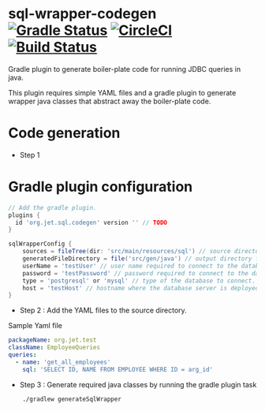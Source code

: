 # sql-wrapper-codegen [![Gradle Status](https://gradleupdate.appspot.com/jetsasank/sql-wrapper-codegen/status.svg)](https://gradleupdate.appspot.com/jetsasank/sql-wrapper-codegen/status) [![CircleCI](https://circleci.com/gh/jetsasank/sql-wrapper-codegen/tree/master.svg?style=svg)](https://circleci.com/gh/jetsasank/sql-wrapper-codegen/tree/master) [![Build Status](https://travis-ci.org/jetsasank/sql-wrapper-codegen.svg?branch=master)](https://travis-ci.org/jetsasank/sql-wrapper-codegen)

Gradle plugin to generate boiler-plate code for running JDBC queries in java.

This plugin requires simple YAML files and a gradle plugin to generate wrapper java classes that abstract away the boiler-plate code.

# Code generation

- Step 1

# Gradle plugin configuration

```groovy
// Add the gradle plugin.
plugins {
  id 'org.jet.sql.codegen' version '' // TODO
}

sqlWrapperConfig {
    sources = fileTree(dir: 'src/main/resources/sql') // source directory for YAML sql configuration
    generatedFileDirectory = file('src/gen/java') // output directory for generated classes.
    userName = 'testUser' // user name required to connect to the database
    password = 'testPassword' // password required to connect to the database
    type = 'postgresql' or 'mysql' // type of the database to connect. Currently only supports postgres and mysql
    host = 'testHost' // hostname where the database server is deployed.
}

```

- Step 2 : Add the YAML files to the source directory.

Sample Yaml file

```yaml
packageName: org.jet.test
className: EmployeeQueries
queries:
  - name: 'get_all_employees'
    sql: 'SELECT ID, NAME FROM EMPLOYEE WHERE ID = arg_id'
```

- Step 3 : Generate required java classes by running the gradle plugin task

```bash
    ./gradlew generateSqlWrapper
```

